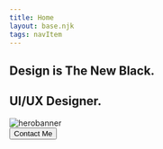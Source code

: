 ```yaml
---
title: Home
layout: base.njk
tags: navItem
---
```

<section class="home">  
      
<div class="herotext">
            <h1 id="span">Design is The New Black.</h1>
            <h1 id="span2">UI/UX Designer.</h1>
          </div>
       <div class="hero">
          <!--<h1>
            Hello,World</h1>-->
           <img src="/images/homebanner@3x.png" alt="herobanner">
            
   </div>
</section>  

<section class="home_contact">

 <form method="get" action="/contact">
    <button type="submit">Contact Me</button>
 </form>
        
 </section>
